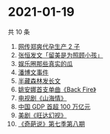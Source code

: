 # 2021-01-19

共 10 条

<!-- BEGIN -->
<!-- 最后更新时间 Tue Jan 19 2021 05:40:04 GMT+0800 (CST) -->
1. [网传郑爽代孕生产 2 子](https://www.zhihu.com/search?q=郑爽)
1. [张恒发文「留美是为照顾小孩」](https://www.zhihu.com/search?q=张恒)
1. [娱乐圈那些真实的瓜](https://www.zhihu.com/search?q=娱乐圈)
1. [潘博文事件](https://www.zhihu.com/search?q=潘博文事件)
1. [半藏森林发长文](https://www.zhihu.com/search?q=半藏森林)
1. [姚安娜首支单曲《Back Fire》](https://www.zhihu.com/search?q=姚安娜)
1. [电视剧《山海情》](https://www.zhihu.com/search?q=山海情)
1. [中国 GDP 首超 100 万亿元](https://www.zhihu.com/search?q=中国gdp)
1. [美剧《旺达幻视》](https://www.zhihu.com/search?q=旺达幻视)
1. [《奇葩说》第七季第八期](https://www.zhihu.com/search?q=奇葩说)
<!-- END -->
